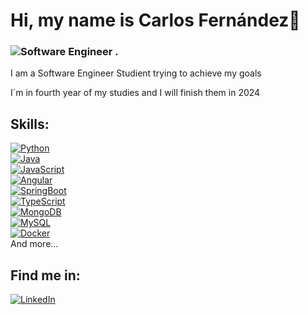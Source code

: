 # Hi, my name is Carlos Fernández👋
### ![Software Engineer]("C:\Users\ruky2\Downloads\software.jfif") .

I am a Software Engineer Studient trying to achieve my goals

I´m in fourth year of my studies and I will finish them in 2024 

## Skills:
[![Python](https://img.shields.io/badge/Python-yellow?style=for-the-badge&logo=python&logoColor=white&labelColor=101010)]()
</br>
[![Java](https://img.shields.io/badge/Java-007396?style=for-the-badge&logo=java&logoColor=white&labelColor=101010)]()
</br>
[![JavaScript](https://img.shields.io/badge/JavaScript-F7DF1E?style=for-the-badge&logo=javascript&logoColor=white&labelColor=101010)]()
</br>
[![Angular](https://img.shields.io/badge/Angular-232F3E?style=for-the-badge&logo=angular&logoColor=white&labelColor=101010)]()
</br>
[![SpringBoot](https://img.shields.io/badge/SpringBoot-4285F4?style=for-the-badge&logo=springboot&logoColor=white&labelColor=101010)]()
</br>
[![TypeScript](https://img.shields.io/badge/TypeScript-339933?style=for-the-badge&logo=typescript&logoColor=white&labelColor=101010)]()
</br>
[![MongoDB](https://img.shields.io/badge/MongoDB-47A248?style=for-the-badge&logo=mongodb&logoColor=white&labelColor=101010)]()
</br>
[![MySQL](https://img.shields.io/badge/MySQL-4479A1?style=for-the-badge&logo=mysql&logoColor=white&labelColor=101010)]()
</br>
[![Docker](https://img.shields.io/badge/Docker-4479A1?style=for-the-badge&logo=docker&logoColor=white&labelColor=101010)]()
</br>
And more...

## Find me in:
[![LinkedIn](https://img.shields.io/badge/LinkedIn-Carlos_Fernandez-0077B5?style=for-the-badge&logo=linkedin&logoColor=white&labelColor=101010)](https://www.linkedin.com/in/carlos-fern%C3%A1ndez-l%C3%B3pez-312334af/)



